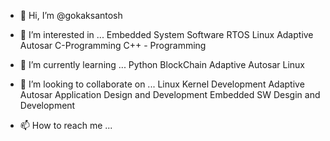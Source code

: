 - 👋 Hi, I’m @gokaksantosh

- 👀 I’m interested in ...
  Embedded System Software
  RTOS
  Linux
  Adaptive Autosar
  C-Programming
  C++ - Programming

- 🌱 I’m currently learning ...
  Python
  BlockChain
  Adaptive Autosar
  Linux

- 💞️ I’m looking to collaborate on ...
  Linux Kernel Development
  Adaptive Autosar Application Design and Development
  Embedded SW Desgin and Development

- 📫 How to reach me ...


<!---
gokaksantosh/gokaksantosh is a ✨ special ✨ repository because its `README.md` (this file) appears on your GitHub profile.
You can click the Preview link to take a look at your changes.
--->
